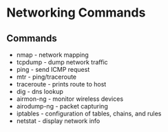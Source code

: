 # Networking Commands

## Commands

* nmap - network mapping
* tcpdump - dump network traffic
* ping - send ICMP request
* mtr - ping/traceroute
* traceroute - prints route to host
* dig - dns lookup
* airmon-ng - monitor wireless devices
* airodump-ng - packet capturing
* iptables - configuration of tables, chains, and rules
* netstat - display network info
